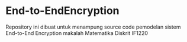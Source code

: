 # End-to-EndEncryption
Repository ini dibuat untuk menampung source code pemodelan sistem End-to-End Encryption makalah Matematika Diskrit IF1220

